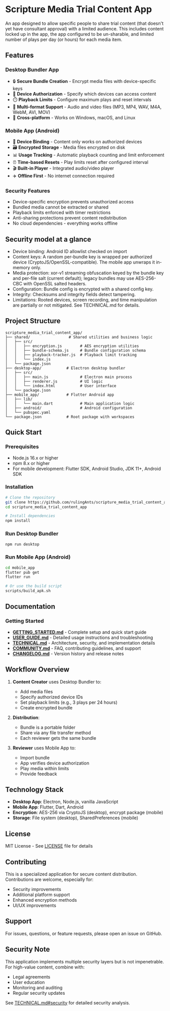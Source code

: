 # Scripture Media Trial Content App

An app designed to allow specific people to share trial content (that doesn't yet have consultant approval) with a limited audience. This includes content locked up in the app, the app configured to be un-sharable, and limited number of plays per day (or hours) for each media item.

## Features

### Desktop Bundler App
- 🔒 **Secure Bundle Creation** - Encrypt media files with device-specific keys
- 📱 **Device Authorization** - Specify which devices can access content
- ⏱️ **Playback Limits** - Configure maximum plays and reset intervals
- 🎵 **Multi-format Support** - Audio and video files (MP3, MP4, WAV, M4A, WebM, AVI, MOV)
- 💼 **Cross-platform** - Works on Windows, macOS, and Linux

### Mobile App (Android)
- 🔐 **Device Binding** - Content only works on authorized devices
- 🗃️ **Encrypted Storage** - Media files encrypted on disk
- 📊 **Usage Tracking** - Automatic playback counting and limit enforcement
- ⏰ **Time-based Resets** - Play limits reset after configured interval
- 🎬 **Built-in Player** - Integrated audio/video player
- ✈️ **Offline First** - No internet connection required

### Security Features
- Device-specific encryption prevents unauthorized access
- Bundled media cannot be extracted or shared
- Playback limits enforced with timer restrictions
- Anti-sharing protections prevent content redistribution
- No cloud dependencies - everything works offline

## Security model at a glance

- Device binding: Android ID allowlist checked on import
- Content keys: A random per-bundle key is wrapped per authorized device (CryptoJS/OpenSSL-compatible). The mobile app unwraps it in-memory only.
- Media protection: xor-v1 streaming obfuscation keyed by the bundle key and per-file salt (current default); legacy bundles may use AES-256-CBC with OpenSSL salted headers.
- Configuration: Bundle config is encrypted with a shared config key.
- Integrity: Checksums and integrity fields detect tampering.
- Limitations: Rooted devices, screen recording, and time manipulation are partially or not mitigated. See TECHNICAL.md for details.

## Project Structure

```
scripture_media_trial_content_app/
├── shared/                 # Shared utilities and business logic
│   ├── src/
│   │   ├── encryption.js        # AES encryption utilities
│   │   ├── bundle-schema.js     # Bundle configuration schema
│   │   ├── playback-tracker.js  # Playback limit tracking
│   │   └── index.js
│   └── package.json
├── desktop-app/           # Electron desktop bundler
│   ├── src/
│   │   ├── main.js              # Electron main process
│   │   ├── renderer.js          # UI logic
│   │   └── index.html           # User interface
│   └── package.json
├── mobile_app/            # Flutter Android app
│   ├── lib/
│   │   └── main.dart            # Main application logic
│   ├── android/                 # Android configuration
│   └── pubspec.yaml
└── package.json           # Root package with workspaces
```

## Quick Start

### Prerequisites
- Node.js 16.x or higher
- npm 8.x or higher
- For mobile development: Flutter SDK, Android Studio, JDK 11+, Android SDK

### Installation

```bash
# Clone the repository
git clone https://github.com/rulingAnts/scripture_media_trial_content_app.git
cd scripture_media_trial_content_app

# Install dependencies
npm install
```

### Run Desktop Bundler

```bash
npm run desktop
```

### Run Mobile App (Android)

```bash
cd mobile_app
flutter pub get
flutter run

# Or use the build script
scripts/build_apk.sh
```

## Documentation

### Getting Started
- **[GETTING_STARTED.md](GETTING_STARTED.md)** - Complete setup and quick start guide
- **[USER_GUIDE.md](USER_GUIDE.md)** - Detailed usage instructions and troubleshooting
- **[TECHNICAL.md](TECHNICAL.md)** - Architecture, security, and implementation details
- **[COMMUNITY.md](COMMUNITY.md)** - FAQ, contributing guidelines, and support
- **[CHANGELOG.md](CHANGELOG.md)** - Version history and release notes

## Workflow Overview

1. **Content Creator** uses Desktop Bundler to:
   - Add media files
   - Specify authorized device IDs
   - Set playback limits (e.g., 3 plays per 24 hours)
   - Create encrypted bundle

2. **Distribution**:
   - Bundle is a portable folder
   - Share via any file transfer method
   - Each reviewer gets the same bundle

3. **Reviewer** uses Mobile App to:
   - Import bundle
   - App verifies device authorization
   - Play media within limits
   - Provide feedback

## Technology Stack

- **Desktop App**: Electron, Node.js, vanilla JavaScript
- **Mobile App**: Flutter, Dart, Android
- **Encryption**: AES-256 via CryptoJS (desktop), encrypt package (mobile)
- **Storage**: File system (desktop), SharedPreferences (mobile)

## License

MIT License - See [LICENSE](LICENSE) file for details

## Contributing

This is a specialized application for secure content distribution. Contributions are welcome, especially for:
- Security improvements
- Additional platform support
- Enhanced encryption methods
- UI/UX improvements

## Support

For issues, questions, or feature requests, please open an issue on GitHub.

## Security Note

This application implements multiple security layers but is not impenetrable. For high-value content, combine with:
- Legal agreements
- User education
- Monitoring and auditing
- Regular security updates

See [TECHNICAL.md#security](TECHNICAL.md#security) for detailed security analysis.
